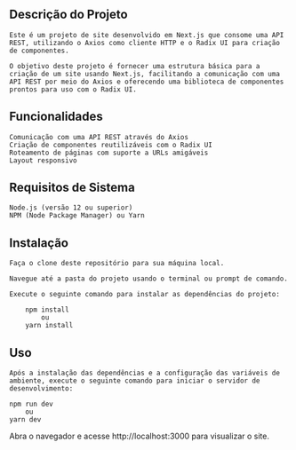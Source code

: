 ## Descrição do Projeto

    Este é um projeto de site desenvolvido em Next.js que consome uma API REST, utilizando o Axios como cliente HTTP e o Radix UI para criação de componentes.

    O objetivo deste projeto é fornecer uma estrutura básica para a criação de um site usando Next.js, facilitando a comunicação com uma API REST por meio do Axios e oferecendo uma biblioteca de componentes prontos para uso com o Radix UI.
## Funcionalidades

    Comunicação com uma API REST através do Axios
    Criação de componentes reutilizáveis com o Radix UI
    Roteamento de páginas com suporte a URLs amigáveis
    Layout responsivo
## Requisitos de Sistema

    Node.js (versão 12 ou superior)
    NPM (Node Package Manager) ou Yarn

## Instalação

    Faça o clone deste repositório para sua máquina local.

    Navegue até a pasta do projeto usando o terminal ou prompt de comando.

    Execute o seguinte comando para instalar as dependências do projeto:

        npm install
            ou
        yarn install

## Uso

    Após a instalação das dependências e a configuração das variáveis de ambiente, execute o seguinte comando para iniciar o servidor de desenvolvimento:

    npm run dev
        ou
    yarn dev

Abra o navegador e acesse http://localhost:3000 para visualizar o site.
